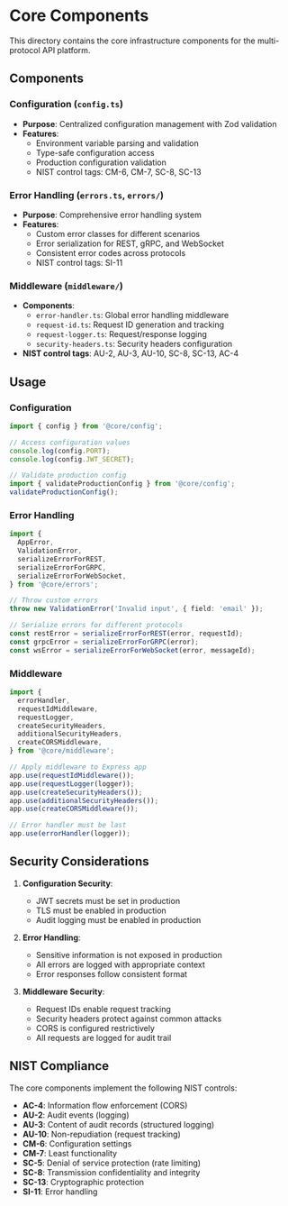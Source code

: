 # Core Components

This directory contains the core infrastructure components for the multi-protocol API platform.

## Components

### Configuration (`config.ts`)

- **Purpose**: Centralized configuration management with Zod validation
- **Features**:
  - Environment variable parsing and validation
  - Type-safe configuration access
  - Production configuration validation
  - NIST control tags: CM-6, CM-7, SC-8, SC-13

### Error Handling (`errors.ts`, `errors/`)

- **Purpose**: Comprehensive error handling system
- **Features**:
  - Custom error classes for different scenarios
  - Error serialization for REST, gRPC, and WebSocket
  - Consistent error codes across protocols
  - NIST control tags: SI-11

### Middleware (`middleware/`)

- **Components**:
  - `error-handler.ts`: Global error handling middleware
  - `request-id.ts`: Request ID generation and tracking
  - `request-logger.ts`: Request/response logging
  - `security-headers.ts`: Security headers configuration
- **NIST control tags**: AU-2, AU-3, AU-10, SC-8, SC-13, AC-4

## Usage

### Configuration

```typescript
import { config } from '@core/config';

// Access configuration values
console.log(config.PORT);
console.log(config.JWT_SECRET);

// Validate production config
import { validateProductionConfig } from '@core/config';
validateProductionConfig();
```

### Error Handling

```typescript
import {
  AppError,
  ValidationError,
  serializeErrorForREST,
  serializeErrorForGRPC,
  serializeErrorForWebSocket,
} from '@core/errors';

// Throw custom errors
throw new ValidationError('Invalid input', { field: 'email' });

// Serialize errors for different protocols
const restError = serializeErrorForREST(error, requestId);
const grpcError = serializeErrorForGRPC(error);
const wsError = serializeErrorForWebSocket(error, messageId);
```

### Middleware

```typescript
import {
  errorHandler,
  requestIdMiddleware,
  requestLogger,
  createSecurityHeaders,
  additionalSecurityHeaders,
  createCORSMiddleware,
} from '@core/middleware';

// Apply middleware to Express app
app.use(requestIdMiddleware());
app.use(requestLogger(logger));
app.use(createSecurityHeaders());
app.use(additionalSecurityHeaders());
app.use(createCORSMiddleware());

// Error handler must be last
app.use(errorHandler(logger));
```

## Security Considerations

1. **Configuration Security**:
   - JWT secrets must be set in production
   - TLS must be enabled in production
   - Audit logging must be enabled in production

2. **Error Handling**:
   - Sensitive information is not exposed in production
   - All errors are logged with appropriate context
   - Error responses follow consistent format

3. **Middleware Security**:
   - Request IDs enable request tracking
   - Security headers protect against common attacks
   - CORS is configured restrictively
   - All requests are logged for audit trail

## NIST Compliance

The core components implement the following NIST controls:

- **AC-4**: Information flow enforcement (CORS)
- **AU-2**: Audit events (logging)
- **AU-3**: Content of audit records (structured logging)
- **AU-10**: Non-repudiation (request tracking)
- **CM-6**: Configuration settings
- **CM-7**: Least functionality
- **SC-5**: Denial of service protection (rate limiting)
- **SC-8**: Transmission confidentiality and integrity
- **SC-13**: Cryptographic protection
- **SI-11**: Error handling
